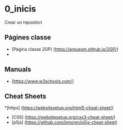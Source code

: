 # 0_inicis
Crear un repositori
##  Págines classe

* [Página classe 2GP] (https://arquesm.github.io/2GP/)
* 

## Manuals
* [https://www.w3schools.com/]

## Cheat Sheets
*[https] (https://websitesetup.org/html5-cheat-sheet/)
* [CSS] (https://websitesetup.org/css3-cheat-sheet/)
* [p5js] (https://github.com/bmoren/p5js-cheat-sheet)
